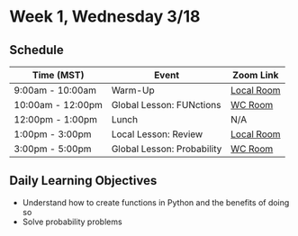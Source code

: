 # Week 1, Wednesday 3/18

## Schedule
| Time (MST)                  | Event                             | Zoom Link                                    |
|-----------------------|-----------------------------------|----------------------------------------------|
| 9:00am - 10:00am | Warm-Up                 | [Local Room](https://generalassembly.zoom.us/j/4539501986) |
| 10:00am - 12:00pm | Global Lesson: FUNctions | [WC Room](https://generalassembly.zoom.us/j/860658072)   |
| 12:00pm - 1:00pm | Lunch                       | N/A |
| 1:00pm - 3:00pm  | Local Lesson: Review    | [Local Room](https://generalassembly.zoom.us/j/4539501986)   |
| 3:00pm - 5:00pm  | Global Lesson: Probability | [WC Room](https://generalassembly.zoom.us/j/860658072)  |

## Daily Learning Objectives
- Understand how to create functions in Python and the benefits of doing so
- Solve probability problems
